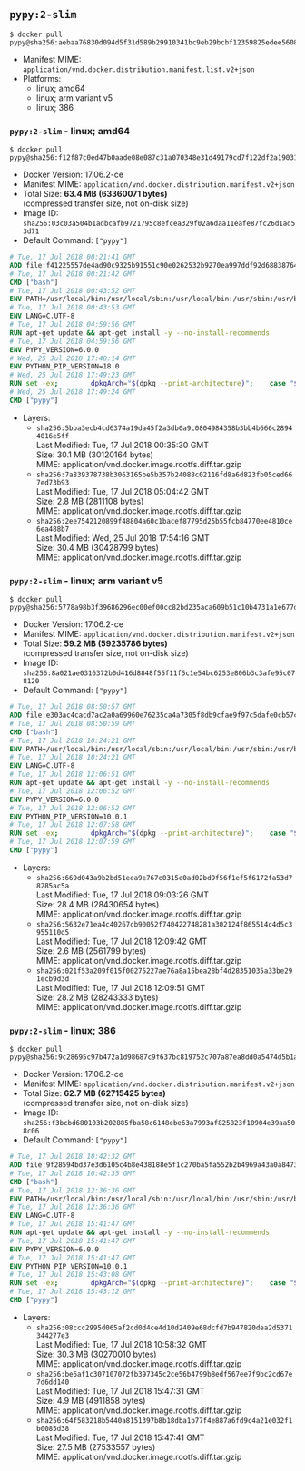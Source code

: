 ## `pypy:2-slim`

```console
$ docker pull pypy@sha256:aebaa76830d094d5f31d589b29910341bc9eb29bcbf12359825edee560816b2e
```

-	Manifest MIME: `application/vnd.docker.distribution.manifest.list.v2+json`
-	Platforms:
	-	linux; amd64
	-	linux; arm variant v5
	-	linux; 386

### `pypy:2-slim` - linux; amd64

```console
$ docker pull pypy@sha256:f12f87c0ed47b0aade08e087c31a070348e31d49179cd7f122df2a190312cd4b
```

-	Docker Version: 17.06.2-ce
-	Manifest MIME: `application/vnd.docker.distribution.manifest.v2+json`
-	Total Size: **63.4 MB (63360071 bytes)**  
	(compressed transfer size, not on-disk size)
-	Image ID: `sha256:03c03a504b1adbcafb9721795c8efcea329f02a6daa11eafe87fc26d1ad53d71`
-	Default Command: `["pypy"]`

```dockerfile
# Tue, 17 Jul 2018 00:21:41 GMT
ADD file:f41225557de4ad90c9325b91551c90e0262532b9270ea997ddf92d688387649e in / 
# Tue, 17 Jul 2018 00:21:42 GMT
CMD ["bash"]
# Tue, 17 Jul 2018 00:43:52 GMT
ENV PATH=/usr/local/bin:/usr/local/sbin:/usr/local/bin:/usr/sbin:/usr/bin:/sbin:/bin
# Tue, 17 Jul 2018 00:43:53 GMT
ENV LANG=C.UTF-8
# Tue, 17 Jul 2018 04:59:56 GMT
RUN apt-get update && apt-get install -y --no-install-recommends 		ca-certificates 		libexpat1 		libffi6 		libgdbm3 		libsqlite3-0 	&& rm -rf /var/lib/apt/lists/*
# Tue, 17 Jul 2018 04:59:56 GMT
ENV PYPY_VERSION=6.0.0
# Wed, 25 Jul 2018 17:48:14 GMT
ENV PYTHON_PIP_VERSION=18.0
# Wed, 25 Jul 2018 17:49:23 GMT
RUN set -ex; 		dpkgArch="$(dpkg --print-architecture)"; 	case "${dpkgArch##*-}" in 		amd64) pypyArch='linux64'; sha256='6cbf942ba7c90f504d8d6a2e45d4244e3bf146c8722d64e9410b85eac6b5af67' ;; 		armel) pypyArch='linux-armel'; sha256='924ca3f90aa28e8961859508c25752c95253b842318a0f267267ffe90f56a916' ;; 		i386) pypyArch='linux32'; sha256='ad1082d4328ae8f32617b14628648583b82b6d29df3aa42b97bd1853c08c4bc8' ;; 		*) echo >&2 "error: current architecture ($dpkgArch) does not have a corresponding PyPy $PYPY_VERSION binary release"; exit 1 ;; 	esac; 		fetchDeps=' 		bzip2 		wget 	'; 	apt-get update && apt-get install -y $fetchDeps --no-install-recommends && rm -rf /var/lib/apt/lists/*; 		wget -O pypy.tar.bz2 "https://bitbucket.org/pypy/pypy/downloads/pypy2-v${PYPY_VERSION}-${pypyArch}.tar.bz2"; 	echo "$sha256 *pypy.tar.bz2" | sha256sum -c; 	tar -xjC /usr/local --strip-components=1 -f pypy.tar.bz2; 	find /usr/local/lib-python -depth -type d -a \( -name test -o -name tests \) -exec rm -rf '{}' +; 	rm pypy.tar.bz2; 		pypy --version; 		wget -O get-pip.py 'https://bootstrap.pypa.io/get-pip.py'; 		pypy get-pip.py 		--disable-pip-version-check 		--no-cache-dir 		"pip==$PYTHON_PIP_VERSION" 	; 	pip --version; 		rm -f get-pip.py; 		apt-get purge -y --auto-remove $fetchDeps
# Wed, 25 Jul 2018 17:49:24 GMT
CMD ["pypy"]
```

-	Layers:
	-	`sha256:5bba3ecb4cd6374a19da45f2a3db0a9c0804984358b3bb4b666c28944016e5ff`  
		Last Modified: Tue, 17 Jul 2018 00:35:30 GMT  
		Size: 30.1 MB (30120164 bytes)  
		MIME: application/vnd.docker.image.rootfs.diff.tar.gzip
	-	`sha256:7a839378738b3063165be5b357b24088c02116fd8a6d823fb05ced667ed73b93`  
		Last Modified: Tue, 17 Jul 2018 05:04:42 GMT  
		Size: 2.8 MB (2811108 bytes)  
		MIME: application/vnd.docker.image.rootfs.diff.tar.gzip
	-	`sha256:2ee7542120899f48804a60c1bacef87795d25b55fcb84770ee4810ce6ea488b7`  
		Last Modified: Wed, 25 Jul 2018 17:54:16 GMT  
		Size: 30.4 MB (30428799 bytes)  
		MIME: application/vnd.docker.image.rootfs.diff.tar.gzip

### `pypy:2-slim` - linux; arm variant v5

```console
$ docker pull pypy@sha256:5778a98b3f39686296ec00ef00cc82bd235aca609b51c10b4731a1e677d49f86
```

-	Docker Version: 17.06.2-ce
-	Manifest MIME: `application/vnd.docker.distribution.manifest.v2+json`
-	Total Size: **59.2 MB (59235786 bytes)**  
	(compressed transfer size, not on-disk size)
-	Image ID: `sha256:8a021ae0316372b0d416d8848f55f11f5c1e54bc6253e806b3c3afe95c078120`
-	Default Command: `["pypy"]`

```dockerfile
# Tue, 17 Jul 2018 08:50:57 GMT
ADD file:e303ac4cacd7ac2a0a69960e76235ca4a7305f8db9cfae9f97c5dafe0cb57c9c in / 
# Tue, 17 Jul 2018 08:50:59 GMT
CMD ["bash"]
# Tue, 17 Jul 2018 10:24:21 GMT
ENV PATH=/usr/local/bin:/usr/local/sbin:/usr/local/bin:/usr/sbin:/usr/bin:/sbin:/bin
# Tue, 17 Jul 2018 10:24:21 GMT
ENV LANG=C.UTF-8
# Tue, 17 Jul 2018 12:06:51 GMT
RUN apt-get update && apt-get install -y --no-install-recommends 		ca-certificates 		libexpat1 		libffi6 		libgdbm3 		libsqlite3-0 	&& rm -rf /var/lib/apt/lists/*
# Tue, 17 Jul 2018 12:06:52 GMT
ENV PYPY_VERSION=6.0.0
# Tue, 17 Jul 2018 12:06:52 GMT
ENV PYTHON_PIP_VERSION=10.0.1
# Tue, 17 Jul 2018 12:07:58 GMT
RUN set -ex; 		dpkgArch="$(dpkg --print-architecture)"; 	case "${dpkgArch##*-}" in 		amd64) pypyArch='linux64'; sha256='6cbf942ba7c90f504d8d6a2e45d4244e3bf146c8722d64e9410b85eac6b5af67' ;; 		armel) pypyArch='linux-armel'; sha256='924ca3f90aa28e8961859508c25752c95253b842318a0f267267ffe90f56a916' ;; 		i386) pypyArch='linux32'; sha256='ad1082d4328ae8f32617b14628648583b82b6d29df3aa42b97bd1853c08c4bc8' ;; 		*) echo >&2 "error: current architecture ($dpkgArch) does not have a corresponding PyPy $PYPY_VERSION binary release"; exit 1 ;; 	esac; 		fetchDeps=' 		bzip2 		wget 	'; 	apt-get update && apt-get install -y $fetchDeps --no-install-recommends && rm -rf /var/lib/apt/lists/*; 		wget -O pypy.tar.bz2 "https://bitbucket.org/pypy/pypy/downloads/pypy2-v${PYPY_VERSION}-${pypyArch}.tar.bz2"; 	echo "$sha256 *pypy.tar.bz2" | sha256sum -c; 	tar -xjC /usr/local --strip-components=1 -f pypy.tar.bz2; 	find /usr/local/lib-python -depth -type d -a \( -name test -o -name tests \) -exec rm -rf '{}' +; 	rm pypy.tar.bz2; 		pypy --version; 		wget -O get-pip.py 'https://bootstrap.pypa.io/get-pip.py'; 		pypy get-pip.py 		--disable-pip-version-check 		--no-cache-dir 		"pip==$PYTHON_PIP_VERSION" 	; 	pip --version; 		rm -f get-pip.py; 		apt-get purge -y --auto-remove $fetchDeps
# Tue, 17 Jul 2018 12:07:59 GMT
CMD ["pypy"]
```

-	Layers:
	-	`sha256:669d043a9b2bd51eea9e767c0315e0ad02bd9f56f1ef5f6172fa53d78285ac5a`  
		Last Modified: Tue, 17 Jul 2018 09:03:26 GMT  
		Size: 28.4 MB (28430654 bytes)  
		MIME: application/vnd.docker.image.rootfs.diff.tar.gzip
	-	`sha256:5632e71ea4c40267cb90052f740422748281a302124f865514c4d5c3955110d5`  
		Last Modified: Tue, 17 Jul 2018 12:09:42 GMT  
		Size: 2.6 MB (2561799 bytes)  
		MIME: application/vnd.docker.image.rootfs.diff.tar.gzip
	-	`sha256:021f53a209f015f00275227ae76a8a15bea28bf4d28351035a33be291ecb9d3d`  
		Last Modified: Tue, 17 Jul 2018 12:09:51 GMT  
		Size: 28.2 MB (28243333 bytes)  
		MIME: application/vnd.docker.image.rootfs.diff.tar.gzip

### `pypy:2-slim` - linux; 386

```console
$ docker pull pypy@sha256:9c28695c97b472a1d98687c9f637bc819752c707a87ea8dd0a5474d5b1a5e56b
```

-	Docker Version: 17.06.2-ce
-	Manifest MIME: `application/vnd.docker.distribution.manifest.v2+json`
-	Total Size: **62.7 MB (62715425 bytes)**  
	(compressed transfer size, not on-disk size)
-	Image ID: `sha256:f3bcbd680103b202885fba58c6148ebe63a7993af825823f10904e39aa508c06`
-	Default Command: `["pypy"]`

```dockerfile
# Tue, 17 Jul 2018 10:42:32 GMT
ADD file:9f28594bd37e3d6105c4b8e438188e5f1c270ba5fa552b2b4969a43a0a84730d in / 
# Tue, 17 Jul 2018 10:42:35 GMT
CMD ["bash"]
# Tue, 17 Jul 2018 12:36:36 GMT
ENV PATH=/usr/local/bin:/usr/local/sbin:/usr/local/bin:/usr/sbin:/usr/bin:/sbin:/bin
# Tue, 17 Jul 2018 12:36:36 GMT
ENV LANG=C.UTF-8
# Tue, 17 Jul 2018 15:41:47 GMT
RUN apt-get update && apt-get install -y --no-install-recommends 		ca-certificates 		libexpat1 		libffi6 		libgdbm3 		libsqlite3-0 	&& rm -rf /var/lib/apt/lists/*
# Tue, 17 Jul 2018 15:41:47 GMT
ENV PYPY_VERSION=6.0.0
# Tue, 17 Jul 2018 15:41:47 GMT
ENV PYTHON_PIP_VERSION=10.0.1
# Tue, 17 Jul 2018 15:43:08 GMT
RUN set -ex; 		dpkgArch="$(dpkg --print-architecture)"; 	case "${dpkgArch##*-}" in 		amd64) pypyArch='linux64'; sha256='6cbf942ba7c90f504d8d6a2e45d4244e3bf146c8722d64e9410b85eac6b5af67' ;; 		armel) pypyArch='linux-armel'; sha256='924ca3f90aa28e8961859508c25752c95253b842318a0f267267ffe90f56a916' ;; 		i386) pypyArch='linux32'; sha256='ad1082d4328ae8f32617b14628648583b82b6d29df3aa42b97bd1853c08c4bc8' ;; 		*) echo >&2 "error: current architecture ($dpkgArch) does not have a corresponding PyPy $PYPY_VERSION binary release"; exit 1 ;; 	esac; 		fetchDeps=' 		bzip2 		wget 	'; 	apt-get update && apt-get install -y $fetchDeps --no-install-recommends && rm -rf /var/lib/apt/lists/*; 		wget -O pypy.tar.bz2 "https://bitbucket.org/pypy/pypy/downloads/pypy2-v${PYPY_VERSION}-${pypyArch}.tar.bz2"; 	echo "$sha256 *pypy.tar.bz2" | sha256sum -c; 	tar -xjC /usr/local --strip-components=1 -f pypy.tar.bz2; 	find /usr/local/lib-python -depth -type d -a \( -name test -o -name tests \) -exec rm -rf '{}' +; 	rm pypy.tar.bz2; 		pypy --version; 		wget -O get-pip.py 'https://bootstrap.pypa.io/get-pip.py'; 		pypy get-pip.py 		--disable-pip-version-check 		--no-cache-dir 		"pip==$PYTHON_PIP_VERSION" 	; 	pip --version; 		rm -f get-pip.py; 		apt-get purge -y --auto-remove $fetchDeps
# Tue, 17 Jul 2018 15:43:12 GMT
CMD ["pypy"]
```

-	Layers:
	-	`sha256:08ccc2995d065af2cd0d4ce4d10d2409e68dcfd7b947820dea2d5371344277e3`  
		Last Modified: Tue, 17 Jul 2018 10:58:32 GMT  
		Size: 30.3 MB (30270010 bytes)  
		MIME: application/vnd.docker.image.rootfs.diff.tar.gzip
	-	`sha256:be6af1c307107072fb397345c2ce56b4799b8edf567ee7f9bc2cd67e7d6dd140`  
		Last Modified: Tue, 17 Jul 2018 15:47:31 GMT  
		Size: 4.9 MB (4911858 bytes)  
		MIME: application/vnd.docker.image.rootfs.diff.tar.gzip
	-	`sha256:64f583218b5440a8151397b8b18dba1b77f4e887a6fd9c4a21e032f1b0085d38`  
		Last Modified: Tue, 17 Jul 2018 15:47:41 GMT  
		Size: 27.5 MB (27533557 bytes)  
		MIME: application/vnd.docker.image.rootfs.diff.tar.gzip
